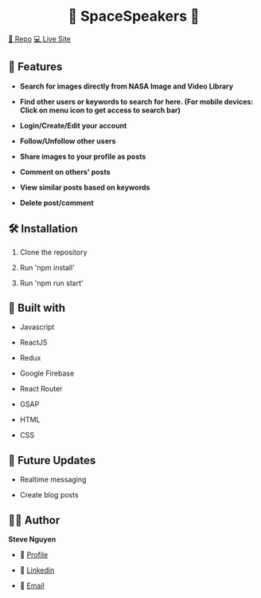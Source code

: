 <h1 align="center">🌟 SpaceSpeakers 🌟</h1>

<p align="left">
    <a href="https://github.com/tuanminh160302/shopify-front-end-22" title="Repo">📂 Repo</a>
    <a href="https://spacespeakers.netlify.app/" title="Repo">💻 Live Site</a>
</p>

## 🚀 Features

- **Search for images directly from NASA Image and Video Library**

- **Find other users or keywords to search for here. (For mobile devices: Click on menu icon to get access to search bar)**

- **Login/Create/Edit your account**

- **Follow/Unfollow other users**

- **Share images to your profile as posts**

- **Comment on others' posts**

- **View similar posts based on keywords**

- **Delete post/comment**

## 🛠️ Installation

1. Clone the repository

2. Run 'npm install' 

3. Run 'npm run start'

## 👷 Built with

- Javascript

- ReactJS

- Redux

- Google Firebase

- React Router

- GSAP

- HTML

- CSS

## 🎉 Future Updates

- Realtime messaging

- Create blog posts

## 🧑🏻 Author

**Steve Nguyen**

- 🔗 [Profile](https://github.com/tuanminh160302)

- 🔗 [Linkedin](https://www.linkedin.com/in/steve-nguyen-a33607153/)

- 🔗 [Email](mailto:canhtuan09@gmail.com)
